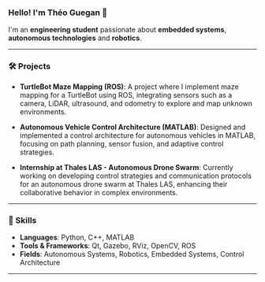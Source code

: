 ### **Hello! I'm Théo Guegan 👋**

I'm an **engineering student** passionate about **embedded systems**, **autonomous technologies** and **robotics**.

---

### 🛠️ Projects

- **TurtleBot Maze Mapping (ROS)**: A project where I implement maze mapping for a TurtleBot using ROS, integrating sensors such as a camera, LiDAR, ultrasound, and odometry to explore and map unknown environments.
  
- **Autonomous Vehicle Control Architecture (MATLAB)**: Designed and implemented a control architecture for autonomous vehicles in MATLAB, focusing on path planning, sensor fusion, and adaptive control strategies.

- **Internship at Thales LAS - Autonomous Drone Swarm**: Currently working on developing control strategies and communication protocols for an autonomous drone swarm at Thales LAS, enhancing their collaborative behavior in complex environments.

---

### 🔧 Skills

- **Languages**: Python, C++, MATLAB
- **Tools & Frameworks**: Qt, Gazebo, RViz, OpenCV, ROS
- **Fields**: Autonomous Systems, Robotics, Embedded Systems, Control Architecture

---
